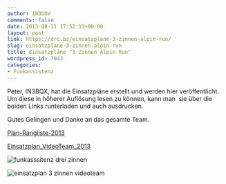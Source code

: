 ```yaml
---
author: IN3DOV
comments: false
date: 2013-08-31 17:52:13+00:00
layout: post
link: https://drc.bz/einsatzplane-3-zinnen-alpin-run/
slug: einsatzplane-3-zinnen-alpin-run
title: Einsatzpläne "3 Zinnen Alpin Run"
wordpress_id: 7043
categories:
- Funkassistenz
---
```


Peter, IN3BQX, hat die Einsatzpläne erstellt und werden hier veröffentlicht. Um diese in höherer Auflösung lesen zu können, kann man  sie über die beiden Links runterladen und auch ausdrucken.

Gutes Gelingen und Danke an das gesamte Team.

[Plan-Rangliste-2013](https://drc.bz/wp-content/uploads/2013/08/Plan-Rangliste-2013.pdf)

[Einsatzplan_VideoTeam_2013](https://drc.bz/wp-content/uploads/2013/08/Einsatzplan_VideoTeam_2013.pdf)



![funkasssitenz drei zinnen](https://drc.bz/wp-content/uploads/2013/08/funkasssitenz-drei-zinnen.jpg)

![einsatzplan 3 zinnen videoteam](https://drc.bz/wp-content/uploads/2013/08/einsatzplan-3-zinnen-videoteam.jpg)




